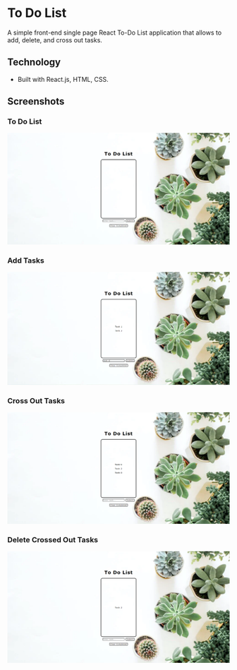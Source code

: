 # To Do List
A simple front-end single page React To-Do List application that allows to add, delete, and cross out tasks. 


## Technology

- Built with React.js, HTML, CSS.

## Screenshots 
### To Do List
![ToDoListBase](toDoListPics/toDoListBase.PNG)

### Add Tasks
![ToDoListWithList](toDoListPics/toDoListWithList.PNG)

### Cross Out Tasks
![ToDoListCrossOut](toDoListPics/toDoListCrossOut.PNG)

### Delete Crossed Out Tasks
![ToDoListDeleted](toDoListPics/toDoListDeleted.PNG)

